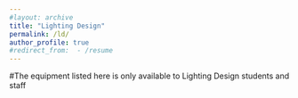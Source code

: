 ```yaml
---
#layout: archive
title: "Lighting Design"
permalink: /ld/
author_profile: true
#redirect_from:  - /resume
---
```

#The equipment listed here is only available to Lighting Design students and staff
